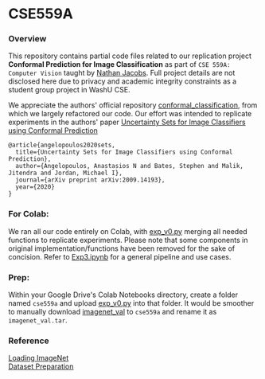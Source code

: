 # CSE559A


### Overview

This repository contains partial code files related to our replication project **Conformal Prediction for Image Classification** as part of `CSE 559A: Computer Vision` taught by [Nathan Jacobs](https://engineering.wustl.edu/faculty/Nathan-Jacobs.html). Full project details are not disclosed here due to privacy and academic integrity constraints as a student group project in WashU CSE. 

We appreciate the authors' official repository [conformal_classification](https://github.com/aangelopoulos/conformal_classification), from which we largely refactored our code. Our effort was intended to replicate experiments in the authors' paper 
[Uncertainty Sets for Image Classifiers using Conformal Prediction](https://arxiv.org/abs/2009.14193)
```
@article{angelopoulos2020sets,
  title={Uncertainty Sets for Image Classifiers using Conformal Prediction},
  author={Angelopoulos, Anastasios N and Bates, Stephen and Malik, Jitendra and Jordan, Michael I},
  journal={arXiv preprint arXiv:2009.14193},
  year={2020}
}
```


### For Colab:
We ran all our code entirely on Colab, with [exp_v0.py](./exp_v0.py) merging all needed functions to replicate experiments. Please note that some components in original implementation/functions have been removed for the sake of concision. Refer to [Exp3.ipynb](./Exp3.ipynb) for a general pipeline and use cases. 
### Prep:
Within your Google Drive's Colab Notebooks directory, create a folder named `cse559a` and upload [exp_v0.py](./exp_v0.py) into that folder. It would be smoother to manually download [imagenet_val](https://image-net.org/data/ILSVRC/2012/ILSVRC2012_img_val.tar) to `cse559a` and rename it as `imagenet_val.tar`. 

### Reference
[Loading ImageNet](https://colab.research.google.com/drive/1EBz4feoaUvz-o_yeMI27LEQBkvrXNc_4?usp=sharing)<br/>
[Dataset Preparation](https://github.com/pytorch/examples/issues/275)
